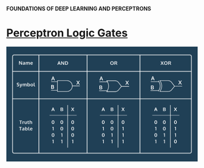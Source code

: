 #### FOUNDATIONS OF DEEP LEARNING AND PERCEPTRONS
# [Perceptron Logic Gates](https://www.codecademy.com/paths/build-deep-learning-models-with-tensorflow/tracks/dlsp-foundations-deep-learning-and-perceptrons/modules/perceptron/projects/perceptron-logic-gates)
![Logic gates table](logic_gates.svg)
